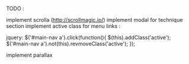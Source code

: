 TODO :

implement scrolla (http://scrollmagic.io/)
implement modal for technique section
implement active class for menu links :

  jquery: $('#main-nav a').click(function(){
    $(this).addClass('active');
    $('#main-nav a').not(this).revmoveClass('active');
    });

implement parallax
